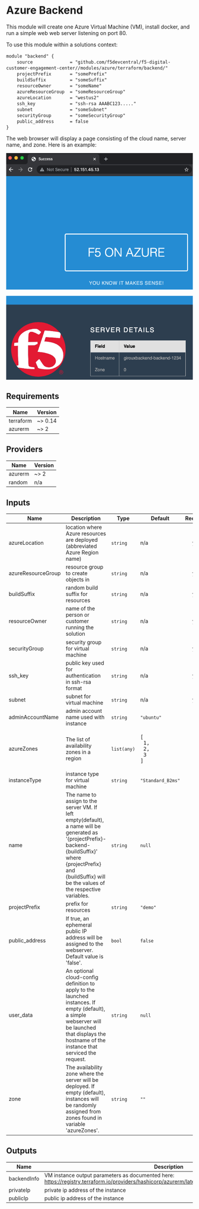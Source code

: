 # Azure Backend

This module will create one Azure Virtual Machine (VM), install docker, and run a simple web web server listening on port 80.

To use this module within a solutions context:

```hcl
module "backend" {
    source              = "github.com/f5devcentral/f5-digital-customer-engagement-center//modules/azure/terraform/backend/"
    projectPrefix       = "somePrefix"
    buildSuffix         = "someSuffix"
    resourceOwner       = "someName"
    azureResourceGroup  = "someResourceGroup"
    azureLocation       = "westus2"
    ssh_key             = "ssh-rsa AAABC123....."
    subnet              = "someSubnet"
    securityGroup       = "someSecurityGroup"
    public_address      = false
}
```

The web browser will display a page consisting of the cloud name, server name, and zone. Here is an example:

![webapp1.png](images/webapp1.png)

![webapp2.png](images/webapp2.png)

<!-- markdownlint-disable no-inline-html -->
<!-- BEGINNING OF PRE-COMMIT-TERRAFORM DOCS HOOK -->
## Requirements

| Name | Version |
|------|---------|
| terraform | ~> 0.14 |
| azurerm | ~> 2 |

## Providers

| Name | Version |
|------|---------|
| azurerm | ~> 2 |
| random | n/a |

## Inputs

| Name | Description | Type | Default | Required |
|------|-------------|------|---------|:--------:|
| azureLocation | location where Azure resources are deployed (abbreviated Azure Region name) | `string` | n/a | yes |
| azureResourceGroup | resource group to create objects in | `string` | n/a | yes |
| buildSuffix | random build suffix for resources | `string` | n/a | yes |
| resourceOwner | name of the person or customer running the solution | `string` | n/a | yes |
| securityGroup | security group for virtual machine | `string` | n/a | yes |
| ssh\_key | public key used for authentication in ssh-rsa format | `string` | n/a | yes |
| subnet | subnet for virtual machine | `string` | n/a | yes |
| adminAccountName | admin account name used with instance | `string` | `"ubuntu"` | no |
| azureZones | The list of availability zones in a region | `list(any)` | <pre>[<br>  1,<br>  2,<br>  3<br>]</pre> | no |
| instanceType | instance type for virtual machine | `string` | `"Standard_B2ms"` | no |
| name | The name to assign to the server VM. If left empty(default), a name will be generated as '{projectPrefix}-backend-{buildSuffix}' where {projectPrefix} and {buildSuffix} will be the values of the respective variables. | `string` | `null` | no |
| projectPrefix | prefix for resources | `string` | `"demo"` | no |
| public\_address | If true, an ephemeral public IP address will be assigned to the webserver. Default value is 'false'. | `bool` | `false` | no |
| user\_data | An optional cloud-config definition to apply to the launched instances. If empty (default), a simple webserver will be launched that displays the hostname of the instance that serviced the request. | `string` | `null` | no |
| zone | The availability zone where the server will be deployed. If empty (default), instances will be randomly assigned from zones found in variable 'azureZones'. | `string` | `""` | no |

## Outputs

| Name | Description |
|------|-------------|
| backendInfo | VM instance output parameters as documented here: https://registry.terraform.io/providers/hashicorp/azurerm/latest/docs/resources/linux_virtual_machine |
| privateIp | private ip address of the instance |
| publicIp | public ip address of the instance |

<!-- END OF PRE-COMMIT-TERRAFORM DOCS HOOK -->
<!-- markdownlint-enable no-inline-html -->
